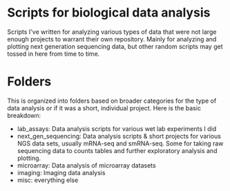 # Scripts for biological data analysis
Scripts I've written for analyzing various types of data that were not large enough projects to warrant their own repository. Mainly for analyzing and plotting next generation sequencing data, but other random scripts may get tossed in here from time to time. 

# Folders
This is organized into folders based on broader categories for the type of data analysis or if it was a short, individual project. Here is the basic breakdown:


- lab_assays: Data analysis scripts for various wet lab experiments I did
- next_gen_sequencing: Data analysis scripts & short projects for various NGS data sets, usually mRNA-seq and smRNA-seq. Some for taking raw sequencing data to counts tables and further exploratory analysis and plotting.
- microarray: Data analysis of microarray datasets
- imaging: Imaging data analysis
- misc: everything else
